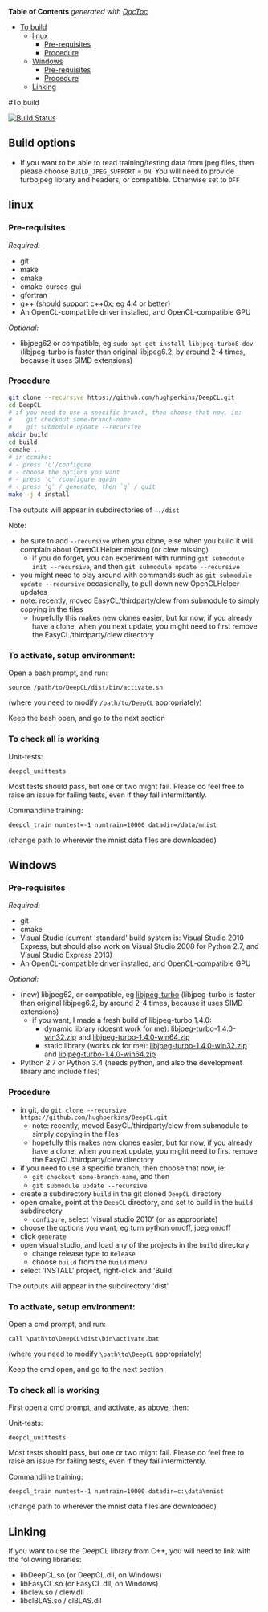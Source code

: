 <!-- START doctoc generated TOC please keep comment here to allow auto update -->
<!-- DON'T EDIT THIS SECTION, INSTEAD RE-RUN doctoc TO UPDATE -->
**Table of Contents**  *generated with [DocToc](https://github.com/thlorenz/doctoc)*

- [To build](#to-build)
  - [linux](#linux)
    - [Pre-requisites](#pre-requisites)
    - [Procedure](#procedure)
  - [Windows](#windows)
    - [Pre-requisites](#pre-requisites-1)
    - [Procedure](#procedure-1)
  - [Linking](#linking)

<!-- END doctoc generated TOC please keep comment here to allow auto update -->

#To build

[![Build Status](https://travis-ci.org/hughperkins/DeepCL.svg?branch=master)](https://travis-ci.org/hughperkins/DeepCL)

## Build options

* If you want to be able to read training/testing data from jpeg files, then please choose `BUILD_JPEG_SUPPORT` = `ON`. You will need to provide turbojpeg library and headers, or compatible.  Otherwise set to `OFF`

## linux

### Pre-requisites

*Required:*
- git
- make 
- cmake
- cmake-curses-gui
- gfortran
- g++ (should support c++0x; eg 4.4 or better)
- An OpenCL-compatible driver installed, and OpenCL-compatible GPU

*Optional:*
- libjpeg62 or compatible, eg `sudo apt-get install libjpeg-turbo8-dev` (libjpeg-turbo is faster than original libjpeg6.2, by around 2-4 times, because it uses SIMD extensions)

### Procedure

```bash
git clone --recursive https://github.com/hughperkins/DeepCL.git
cd DeepCL
# if you need to use a specific branch, then choose that now, ie:
#    git checkout some-branch-name
#    git submodule update --recursive
mkdir build
cd build
ccmake ..
# in ccmake:
# - press 'c'/configure
# - choose the options you want
# - press 'c' /configure again
# - press 'g' / generate, then `q` / quit
make -j 4 install
```

The outputs will appear in subdirectories of `../dist`

Note:
* be sure to add `--recursive` when you clone, else when you build it will complain about OpenCLHelper missing (or clew missing)
  * if you do forget, you can experiment with running `git submodule init --recursive`, and then `git submodule update --recursive`
* you might need to play around with commands such as `git submodule update --recursive` occasionally, to pull down new OpenCLHelper updates
* note: recently, moved EasyCL/thirdparty/clew from submodule to simply copying in the files
   * hopefully this makes new clones easier, but for now, if you already have a clone, when you next update, you might need to first remove the EasyCL/thirdparty/clew directory

### To activate, setup environment:

Open a bash prompt, and run:
```
source /path/to/DeepCL/dist/bin/activate.sh
```
(where you need to modify `/path/to/DeepCL` appropriately)

Keep the bash open, and go to the next section

### To check all is working

Unit-tests:
```
deepcl_unittests
```
Most tests should pass, but one or two might fail.  Please do feel free to raise an issue for failing tests, even if they fail intermittently.

Commandline training:
```
deepcl_train numtest=-1 numtrain=10000 datadir=/data/mnist
```
(change path to wherever the mnist data files are downloaded)

## Windows

### Pre-requisites

*Required:*
- git
- cmake
- Visual Studio (current 'standard' build system is: Visual Studio 2010 Express, but should also work on Visual Studio 2008 for Python 2.7, and Visual Studio Express 2013)
- An OpenCL-compatible driver installed, and OpenCL-compatible GPU

*Optional:*
- (new) libjpeg62, or compatible, eg [libjpeg-turbo](http://www.libjpeg-turbo.org/Documentation/OfficialBinaries)  (libjpeg-turbo is faster than original libjpeg6.2, by around 2-4 times, because it uses SIMD extensions)
  - if you want, I made a fresh build of libjpeg-turbo 1.4.0:
    - dynamic library (doesnt work for me): [libjpeg-turbo-1.4.0-win32.zip](http://deepcl.hughperkins.com/Downloads/turbojpeg-1.4.0-win32.zip) and [libjpeg-turbo-1.4.0-win64.zip](http://deepcl.hughperkins.com/Downloads/turbojpeg-1.4.0-win64.zip)
    - static library (works ok for me): [libjpeg-turbo-1.4.0-win32.zip](http://deepcl.hughperkins.com/Downloads/turbojpeg-1.4.0-win32-static.zip) and [libjpeg-turbo-1.4.0-win64.zip](http://deepcl.hughperkins.com/Downloads/turbojpeg-1.4.0-win64-static.zip)
- Python 2.7 or Python 3.4 (needs python, and also the development library and include files)

### Procedure

- in git, do `git clone --recursive https://github.com/hughperkins/DeepCL.git`
  - note: recently, moved EasyCL/thirdparty/clew from submodule to simply copying in the files
  - hopefully this makes new clones easier, but for now, if you already have a clone, when you next update, you might need to first remove the EasyCL/thirdparty/clew directory
- if you need to use a specific branch, then choose that now, ie:
  - `git checkout some-branch-name`, and then
  - `git submodule update --recursive`
- create a subdirectory `build` in the git cloned `DeepCL` directory
- open cmake, point at the `DeepCL` directory, and set to build in the `build` subdirectory
  - `configure`, select 'visual studio 2010' (or as appropriate)
- choose the options you want, eg turn python on/off, jpeg on/off
- click `generate`
- open visual studio, and load any of the projects in the `build` directory
  - change release type to `Release`
  - choose `build` from the `build` menu
- select 'INSTALL' project, right-click and 'Build'

The outputs will appear in the subdirectory 'dist'

### To activate, setup environment:

Open a cmd prompt, and run:
```
call \path\to\DeepCL\dist\bin\activate.bat
```
(where you need to modify `\path\to\DeepCL` appropriately)

Keep the cmd open, and go to the next section

### To check all is working

First open a cmd prompt, and activate, as above, then:

Unit-tests:
```
deepcl_unittests
```
Most tests should pass, but one or two might fail.  Please do feel free to raise an issue for failing tests, even if they fail intermittently.

Commandline training:
```
deepcl_train numtest=-1 numtrain=10000 datadir=c:\data\mnist
```
(change path to wherever the mnist data files are downloaded)

## Linking

If you want to use the DeepCL library from C++, you will need to link with the following libraries:
- libDeepCL.so (or DeepCL.dll, on Windows)
- libEasyCL.so (or EasyCL.dll, on Windows)
- libclew.so / clew.dll
- libclBLAS.so / clBLAS.dll

